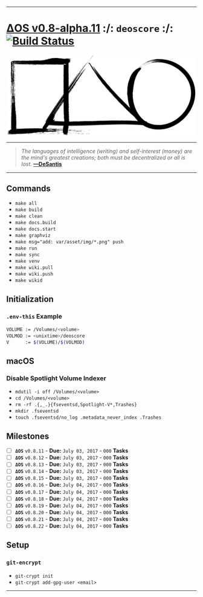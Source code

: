 [this:author:email]: # (atd@bitcoin.sh )
[this:author:name ]: # (Andrew DeSantis)

---

# [ΔOS v0.8-alpha.11][000] :/: `deoscore` :/: [![Build Status][001]][002]

[![self-header.jpg][003]](https://github.com/libdeos/deos-graphviz/wiki)

---

> *The languages of intelligence (writing) and self-interest (money) are the*
> *mind's greatest creations; both must be decentralized or all is lost.*
> **[—DeSantis][004]**

---

## Commands

* `make all`
* `make build`
* `make clean`
* `make docs.build`
* `make docs.start`
* `make graphviz`
* `make msg="add: var/asset/img/*.png" push`
* `make run`
* `make sync`
* `make venv`
* `make wiki.pull`
* `make wiki.push`
* `make wikid`

## Initialization

### `.env-this` Example

```bash
VOLUME := /Volumes/<volume>
VOLMOD := <unixtime>/deoscore
V      := $(VOLUME)/$(VOLMOD)

```

## macOS

### Disable Spotlight Volume Indexer

* `mdutil -i off /Volumes/<volume>`
* `cd /Volumes/<volume>`
* `rm -rf .{,_.}{fseventsd,Spotlight-V*,Trashes}`
* `mkdir .fseventsd`
* `touch .fseventsd/no_log .metadata_never_index .Trashes`

## Milestones

[comment]: # (<a href="https://deoscore.metaptr.com"><img src="https://github.com/zerotier/ZeroTierOne/raw/master/artwork/AppIcon_87x87.png" align="right" hspace="20" vspace="6"></a>)
* [ ] **`ΔOS`** `v0.8.11` - **Due:** `July 03, 2017` - `000` **Tasks**
* [ ] **`ΔOS`** `v0.8.12` - **Due:** `July 03, 2017` - `000` **Tasks**
* [ ] **`ΔOS`** `v0.8.13` - **Due:** `July 03, 2017` - `000` **Tasks**
* [ ] **`ΔOS`** `v0.8.14` - **Due:** `July 03, 2017` - `000` **Tasks**
* [ ] **`ΔOS`** `v0.8.15` - **Due:** `July 03, 2017` - `000` **Tasks**
* [ ] **`ΔOS`** `v0.8.16` - **Due:** `July 04, 2017` - `000` **Tasks**
* [ ] **`ΔOS`** `v0.8.17` - **Due:** `July 04, 2017` - `000` **Tasks**
* [ ] **`ΔOS`** `v0.8.18` - **Due:** `July 04, 2017` - `000` **Tasks**
* [ ] **`ΔOS`** `v0.8.19` - **Due:** `July 04, 2017` - `000` **Tasks**
* [ ] **`ΔOS`** `v0.8.20` - **Due:** `July 04, 2017` - `000` **Tasks**
* [ ] **`ΔOS`** `v0.8.21` - **Due:** `July 04, 2017` - `000` **Tasks**
* [ ] **`ΔOS`** `v0.8.22` - **Due:** `July 04, 2017` - `000` **Tasks**

## Setup

### `git-encrypt`

* `git-crypt init`
* `git-crypt add-gpg-user <email>`

---

[000]: https://libdeos.github.io/deos-graphviz/
[001]: https://travis-ci.org/libdeos/deos-graphviz.svg?branch=master
[002]: https://travis-ci.org/libdeos/deos-graphviz
[003]: var/assets/github/self-header-1499073266.png
[004]: https://twitter.com/desantis/status/795023340704595968
